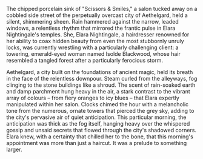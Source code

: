 The chipped porcelain sink of "Scissors & Smiles," a salon tucked away on a cobbled side street of the perpetually overcast city of Aethelgard, held a silent, shimmering sheen.  Rain hammered against the narrow, leaded windows, a relentless rhythm that mirrored the frantic pulse in Elara Nightingale's temples.  She, Elara Nightingale, a hairdresser renowned for her ability to coax hidden beauty from even the most stubbornly unruly locks, was currently wrestling with a particularly challenging client: a towering, emerald-eyed woman named Isolde Blackwood, whose hair resembled a tangled forest after a particularly ferocious storm.

Aethelgard, a city built on the foundations of ancient magic, held its breath in the face of the relentless downpour.  Steam curled from the alleyways, fog clinging to the stone buildings like a shroud.  The scent of rain-soaked earth and damp parchment hung heavy in the air, a stark contrast to the vibrant array of colours – from fiery oranges to icy blues – that Elara expertly manipulated within her salon.  Clocks chimed the hour with a melancholic tone from the numerous, ornate towers that pierced the grey sky, adding to the city's pervasive air of quiet anticipation.  This particular morning, the anticipation was thick as the fog itself, hanging heavy over the whispered gossip and unsaid secrets that flowed through the city's shadowed corners.  Elara knew, with a certainty that chilled her to the bone, that this morning's appointment was more than just a haircut. It was a prelude to something larger.
